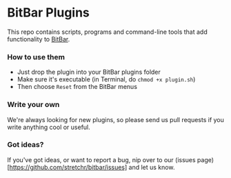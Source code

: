 # BitBar Plugins

This repo contains scripts, programs and command-line tools that add functionality to [BitBar](https://github.com/stretchr/bitbar#get-started).

### How to use them

  * Just drop the plugin into your BitBar plugins folder
  * Make sure it's executable (in Terminal, do `chmod +x plugin.sh`)
  * Then choose `Reset` from the BitBar menus

### Write your own

We're always looking for new plugins, so please send us pull requests if you write anything cool or useful.

### Got ideas?

If you've got ideas, or want to report a bug, nip over to our (issues page)[https://github.com/stretchr/bitbar/issues] and let us know.